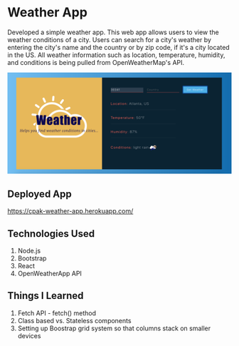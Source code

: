 # Weather App

Developed a simple weather app. This web app allows users to view the weather conditions of a city. Users can search for a city's weather by entering the city's name and the country or by zip code, if it's a city located in the US. All weather information such as location, temperature, humidity, and conditions is being pulled from OpenWeatherMap's API.

![alt text](https://github.com/cpak125/Weather_App/blob/master/src/img/screenshot.png)

## Deployed App
https://cpak-weather-app.herokuapp.com/

## Technologies Used
1. Node.js
2. Bootstrap
3. React
4. OpenWeatherApp API

## Things I Learned
1. Fetch API - fetch() method
2. Class based vs. Stateless components
3. Setting up Boostrap grid system so that columns stack on smaller devices


